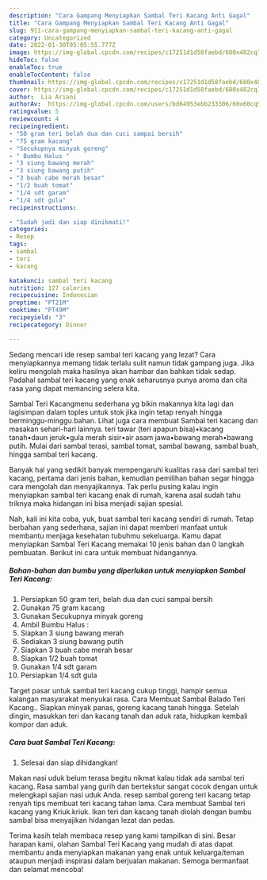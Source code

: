 ```yaml
---
description: "Cara Gampang Menyiapkan Sambal Teri Kacang Anti Gagal"
title: "Cara Gampang Menyiapkan Sambal Teri Kacang Anti Gagal"
slug: 911-cara-gampang-menyiapkan-sambal-teri-kacang-anti-gagal
category: Uncategorized
date: 2022-01-30T05:05:55.777Z
image: https://img-global.cpcdn.com/recipes/c17251d1d58faebd/680x482cq70/sambal-teri-kacang-foto-resep-utama.jpg
hideToc: false
enableToc: true
enableTocContent: false
thumbnail: https://img-global.cpcdn.com/recipes/c17251d1d58faebd/680x482cq70/sambal-teri-kacang-foto-resep-utama.jpg
cover: https://img-global.cpcdn.com/recipes/c17251d1d58faebd/680x482cq70/sambal-teri-kacang-foto-resep-utama.jpg
author:  Lia Ariani
authorAv:  https://img-global.cpcdn.com/users/bd64953ebb233306/60x60cq50/avatar.jpg
ratingvalue: 5
reviewcount: 4
recipeingredient:
- "50 gram teri belah dua dan cuci sampai bersih"
- "75 gram kacang"
- "Secukupnya minyak goreng"
- " Bumbu Halus "
- "3 siung bawang merah"
- "3 siung bawang putih"
- "3 buah cabe merah besar"
- "1/2 buah tomat"
- "1/4 sdt garam"
- "1/4 sdt gula"
recipeinstructions:

- "Sudah jadi dan siap dinikmati!"
categories:
- Resep
tags:
- sambal
- teri
- kacang

katakunci: sambal teri kacang 
nutrition: 127 calories
recipecuisine: Indonesian
preptime: "PT21M"
cooktime: "PT49M"
recipeyield: "3"
recipecategory: Dinner

---
```



Sedang mencari ide resep sambal teri kacang yang lezat? Cara menyiapkannya memang tidak terlalu sulit namun tidak gampang juga. Jika keliru mengolah maka hasilnya akan hambar dan bahkan tidak sedap. Padahal sambal teri kacang yang enak seharusnya punya aroma dan cita rasa yang dapat memancing selera kita.


Sambal Teri Kacangmenu sederhana yg bikin makannya kita lagi dan lagisimpan dalam toples untuk stok jika ingin tetap renyah hingga berminggu-minggu.bahan. Lihat juga cara membuat Sambal teri kacang dan masakan sehari-hari lainnya. teri tawar (teri apapun bisa)•kacang tanah•daun jeruk•gula merah sisir•air asam jawa•bawang merah•bawang putih. Mulai dari sambal terasi, sambal tomat, sambal bawang, sambal buah, hingga sambal teri kacang.

Banyak hal yang sedikit banyak mempengaruhi kualitas rasa dari sambal teri kacang, pertama dari jenis bahan, kemudian pemilihan bahan segar hingga cara mengolah dan menyajikannya. Tak perlu pusing kalau ingin menyiapkan sambal teri kacang enak di rumah, karena asal sudah tahu triknya maka hidangan ini bisa menjadi sajian spesial.


Nah, kali ini kita coba, yuk, buat sambal teri kacang sendiri di rumah. Tetap berbahan yang sederhana, sajian ini dapat memberi manfaat untuk membantu menjaga kesehatan tubuhmu sekeluarga. Kamu dapat menyiapkan Sambal Teri Kacang memakai 10 jenis bahan dan 0 langkah pembuatan. Berikut ini cara untuk membuat hidangannya.

<!--inarticleads1-->

##### Bahan-bahan dan bumbu yang diperlukan untuk menyiapkan Sambal Teri Kacang:

1. Persiapkan 50 gram teri, belah dua dan cuci sampai bersih
1. Gunakan 75 gram kacang
1. Gunakan Secukupnya minyak goreng
1. Ambil  Bumbu Halus :
1. Siapkan 3 siung bawang merah
1. Sediakan 3 siung bawang putih
1. Siapkan 3 buah cabe merah besar
1. Siapkan 1/2 buah tomat
1. Gunakan 1/4 sdt garam
1. Persiapkan 1/4 sdt gula


Target pasar untuk sambal teri kacang cukup tinggi, hampir semua kalangan masyarakat menyukai rasa. Cara Membuat Sambal Balado Teri Kacang.. Siapkan minyak panas, goreng kacang tanah hingga. Setelah dingin, masukkan teri dan kacang tanah dan aduk rata, hidupkan kembali kompor dan aduk. 

<!--inarticleads2-->

##### Cara buat Sambal Teri Kacang:


1. Selesai dan siap dihidangkan!

Makan nasi uduk belum terasa begitu nikmat kalau tidak ada sambal teri kacang. Rasa sambal yang gurih dan bertekstur sangat cocok dengan untuk melengkapi sajian nasi uduk Anda. resep sambal goreng teri kacang tetap renyah tips membuat teri kacang tahan lama. Cara membuat Sambal teri kacang yang Kriuk.kriuk. Ikan teri dan kacang tanah diolah dengan bumbu sambal bisa menyajikan hidangan lezat dan pedas. 

Terima kasih telah membaca resep yang kami tampilkan di sini. Besar harapan kami, olahan Sambal Teri Kacang yang mudah di atas dapat membantu anda menyiapkan makanan yang enak untuk keluarga/teman ataupun menjadi inspirasi dalam berjualan makanan. Semoga bermanfaat dan selamat mencoba!
